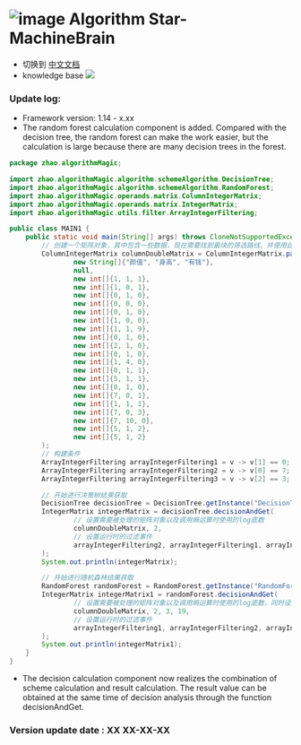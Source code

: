 # ![image](https://user-images.githubusercontent.com/113756063/194830221-abe24fcc-484b-4769-b3b7-ec6d8138f436.png) Algorithm Star-MachineBrain

- 切换到 [中文文档](https://github.com/BeardedManZhao/algorithmStar/blob/main/src_code/update/1.12_1.13-Chinese.md)
- knowledge base
  <a href="https://github.com/BeardedManZhao/algorithmStar/blob/main/KnowledgeDocument/knowledge%20base.md">
  <img src = "https://user-images.githubusercontent.com/113756063/194832492-f8c184c1-55e8-4f16-943a-34b99ac751d4.png"/>
  </a>

### Update log:

* Framework version: 1.14 - x.xx
* The random forest calculation component is added. Compared with the decision tree, the random forest can make the work
  easier, but the calculation is large because there are many decision trees in the forest.

```java
package zhao.algorithmMagic;

import zhao.algorithmMagic.algorithm.schemeAlgorithm.DecisionTree;
import zhao.algorithmMagic.algorithm.schemeAlgorithm.RandomForest;
import zhao.algorithmMagic.operands.matrix.ColumnIntegerMatrix;
import zhao.algorithmMagic.operands.matrix.IntegerMatrix;
import zhao.algorithmMagic.utils.filter.ArrayIntegerFiltering;

public class MAIN1 {
    public static void main(String[] args) throws CloneNotSupportedException {
        // 创建一个矩阵对象，其中包含一些数据，现在需要找到最块的筛选路线，并使用此路线将数据进行一次获取
        ColumnIntegerMatrix columnDoubleMatrix = ColumnIntegerMatrix.parse(
                new String[]{"颜值", "身高", "有钱"},
                null,
                new int[]{1, 1, 1},
                new int[]{1, 0, 1},
                new int[]{0, 1, 0},
                new int[]{0, 0, 0},
                new int[]{0, 1, 0},
                new int[]{1, 0, 0},
                new int[]{1, 1, 9},
                new int[]{0, 1, 0},
                new int[]{2, 1, 0},
                new int[]{0, 1, 0},
                new int[]{1, 4, 0},
                new int[]{0, 1, 1},
                new int[]{5, 1, 1},
                new int[]{0, 1, 0},
                new int[]{7, 0, 1},
                new int[]{1, 1, 1},
                new int[]{7, 0, 3},
                new int[]{7, 10, 0},
                new int[]{5, 1, 2},
                new int[]{5, 1, 2}
        );
        // 构建条件
        ArrayIntegerFiltering arrayIntegerFiltering1 = v -> v[1] == 0;
        ArrayIntegerFiltering arrayIntegerFiltering2 = v -> v[0] == 7;
        ArrayIntegerFiltering arrayIntegerFiltering3 = v -> v[2] == 3;

        // 开始进行决策树结果获取
        DecisionTree decisionTree = DecisionTree.getInstance("DecisionTree");
        IntegerMatrix integerMatrix = decisionTree.decisionAndGet(
                // 设置需要被处理的矩阵对象以及调用熵运算时使用的log底数
                columnDoubleMatrix, 2,
                // 设置运行时的过滤事件
                arrayIntegerFiltering2, arrayIntegerFiltering1, arrayIntegerFiltering3
        );
        System.out.println(integerMatrix);

        // 开始进行随机森林结果获取
        RandomForest randomForest = RandomForest.getInstance("RandomForest");
        IntegerMatrix integerMatrix1 = randomForest.decisionAndGet(
                // 设置需要被处理的矩阵对象以及调用熵运算时使用的log底数，同时设置了森林中的决策树数量3，以及决策树负责的样本量7
                columnDoubleMatrix, 2, 3, 19,
                // 设置运行时的过滤事件
                arrayIntegerFiltering1, arrayIntegerFiltering2, arrayIntegerFiltering3
        );
        System.out.println(integerMatrix1);
    }
}
```

* The decision calculation component now realizes the combination of scheme calculation and result calculation. The
  result value can be obtained at the same time of decision analysis through the function decisionAndGet.

### Version update date : XX XX-XX-XX